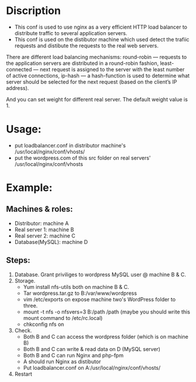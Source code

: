 #
# Discription
- This conf is used to use nginx as a very efficient HTTP load balancer to distribute traffic to several application servers.
- This conf is used on the distibutor machine which used detect the trafiic requests and distibute the requests to the real web servers.

There are different load balancing mechanisms:
round-robin — requests to the application servers are distributed in a round-robin fashion,
least-connected — next request is assigned to the server with the least number of active connections,
ip-hash — a hash-function is used to determine what server should be selected for the next request (based on the client’s IP address).

And you can set weight for different real server. The default weight value is 1.


# Usage:

- put loadbalancer.conf in distributor machine's /usr/local/nginx/conf/vhosts/
- put the wordpress.com of this src folder on real servers' /usr/local/nginx/conf/vhosts


# Example:

## Machines & roles:
- Distributor: machine A
- Real server 1: machine B
- Real server 2: machine C
- Database(MySQL): machine D

## Steps:
1. Database. Grant priviliges to wordpress MySQL user @ machine B & C.
2. Storage.
    - Yum install nfs-utils both on machine B & C.
    - Tar wordpress.tar.gz to B:/var/www/wordpress
    - vim /etc/exports on expose machine two's WordPress folder to three.
    - mount -t nfs -o nfsvers=3 B:/path /path (maybe you should write this mount command to /etc/rc.local)
    - chkconfig nfs on
3. Check.
    - Both B and C can access the wordpress folder (which is on machine B)
    - Both B and C can write & read data on D (MySQL server)
    - Both B and C can run Nginx and php-fpm
    - A should run Nginx as distibutor
    - Put loadbalancer.conf on A:/usr/local/nginx/conf/vhosts/
4. Restart 
